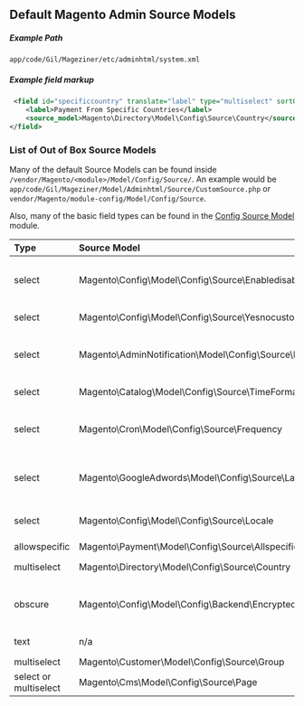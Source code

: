 



## Default Magento Admin Source Models

##### Example Path
`app/code/Gil/Mageziner/etc/adminhtml/system.xml`

##### Example field markup

```xml
 <field id="specificcountry" translate="label" type="multiselect" sortOrder="140" showInDefault="1" showInWebsite="1" showInStore="0">
    <label>Payment From Specific Countries</label>
    <source_model>Magento\Directory\Model\Config\Source\Country</source_model>
</field>
```

### List of Out of Box Source Models

Many of the default Source Models can be found inside `/vendor/Magento/<module>/Model/Config/Source/`. An example would be `app/code/Gil/Mageziner/Model/Adminhtml/Source/CustomSource.php` or `vendor/Magento/module-config/Model/Config/Source`.

Also, many of the basic field types can be found in the [Config Source Model](https://github.com/magento/magento2/tree/develop/app/code/Magento/Config/Model/Config/Source) module.

| Type | Source Model | Description |
| :--- | :--- | :--- |
| select | Magento\Config\Model\Config\Source\Enabledisable | Yes or No Select. Used for enable or disable values. Saved as 0 or 1 in database. |
| select | Magento\Config\Model\Config\Source\Yesnocustom | Same as Yes/No with a  Custom option |
| select | Magento\AdminNotification\Model\Config\Source\Frequency | that is used in notifications and enables us to select frequency \(every 1, 2, 6, 12, 24 hours\) |
| select | Magento\Catalog\Model\Config\Source\TimeFormat | that enables us to set the time format (12h / 24h) |
| select | Magento\Cron\Model\Config\Source\Frequency | that enables us to choose from `Daily/Weekly/Monthly` (in the database it’s saved as D/W/M respectively) |
| select | Magento\GoogleAdwords\Model\Config\Source\Language | that enables saving a 2-letter code of a given language in the ISO 639-1 format \(e.g. en\) |
| select | Magento\Config\Model\Config\Source\Locale | that acts similarly to the above one, but it pertains a locale code \(e.g. en\_US\) |
| allowspecific | Magento\Payment\Model\Config\Source\Allspecificcountries | List of Countries |
| multiselect | Magento\Directory\Model\Config\Source\Country | List all countries and select applicable ones | 
| obscure | Magento\Config\Model\Config\Backend\Encrypted | Saved value is show with *. Useful for API keys or Passwords. Encrypted on backend |
| text | n/a | Simple text field entry. No source model needed.
| multiselect | Magento\Customer\Model\Config\Source\Group | Select customer groups
| select or multiselect | Magento\Cms\Model\Config\Source\Page | Lists all CMS Pages
